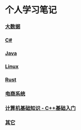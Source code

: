 # 个人学习笔记

### [大数据](./bigdata)

### [C#](./Dotnet)

### [Java](./Java)

### [Linux](./Linux)

### [Rust](./Rust)

### [电商系统](./电商系统)

### [计算机基础知识 - C++基础入门](./计算机基础知识/C++基础入门/课件目录.md)

### [其它](./其它)

